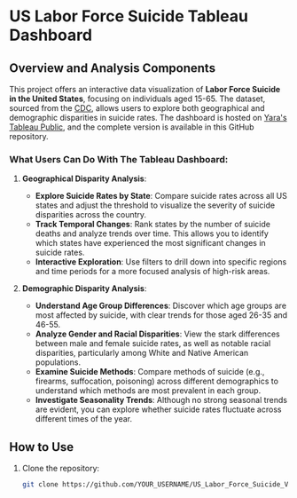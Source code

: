 # US Labor Force Suicide Tableau Dashboard

## Overview and Analysis Components
This project offers an interactive data visualization of **Labor Force Suicide in the United States**, focusing on individuals aged 15-65. The dataset, sourced from the [CDC](https://www.cdc.gov/suicide/facts/data.html), allows users to explore both geographical and demographic disparities in suicide rates. The dashboard is hosted on [Yara's Tableau Public](https://public.tableau.com/views/USSuicideVisualizationWorkbook/GeographicalAnalysis?:language=en-US&:sid=&:redirect=auth&:display_count=n&:origin=viz_share_link), and the complete version is available in this GitHub repository.

### What Users Can Do With The Tableau Dashboard:

1. **Geographical Disparity Analysis**:
   - **Explore Suicide Rates by State**: Compare suicide rates across all US states and adjust the threshold to visualize the severity of suicide disparities across the country.
   - **Track Temporal Changes**: Rank states by the number of suicide deaths and analyze trends over time. This allows you to identify which states have experienced the most significant changes in suicide rates.
   - **Interactive Exploration**: Use filters to drill down into specific regions and time periods for a more focused analysis of high-risk areas.

2. **Demographic Disparity Analysis**:
   - **Understand Age Group Differences**: Discover which age groups are most affected by suicide, with clear trends for those aged 26-35 and 46-55.
   - **Analyze Gender and Racial Disparities**: View the stark differences between male and female suicide rates, as well as notable racial disparities, particularly among White and Native American populations.
   - **Examine Suicide Methods**: Compare methods of suicide (e.g., firearms, suffocation, poisoning) across different demographics to understand which methods are most prevalent in each group.
   - **Investigate Seasonality Trends**: Although no strong seasonal trends are evident, you can explore whether suicide rates fluctuate across different times of the year.


## How to Use
1. Clone the repository:
   ```bash
   git clone https://github.com/YOUR_USERNAME/US_Labor_Force_Suicide_Visualization.git

